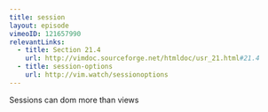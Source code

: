 ```yaml
---
title: session
layout: episode
vimeoID: 121657990
relevantLinks:
  - title: Section 21.4
    url: http://vimdoc.sourceforge.net/htmldoc/usr_21.html#21.4
  - title: session-options
    url: http://vim.watch/sessionoptions
---
```


Sessions can dom more than views
